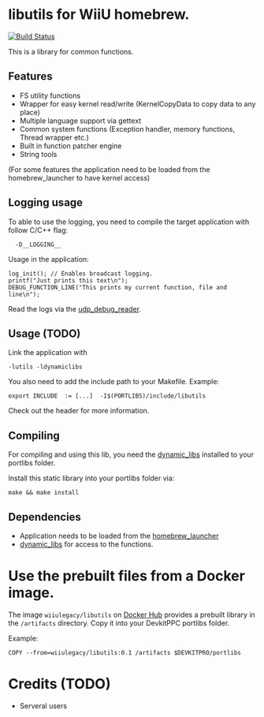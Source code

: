 # libutils for WiiU homebrew.
[![Build Status](https://travis-ci.org/Maschell/libutils.svg?branch=master)](https://travis-ci.org/Maschell/libutils)  

This is a library for common functions.

## Features

- FS utility functions
- Wrapper for easy kernel read/write (KernelCopyData to copy data to any place)
- Multiple language support via gettext
- Common system functions (Exception handler, memory functions, Thread wrapper etc.)
- Built in function patcher engine
- String tools

(For some features the application need to be loaded from the homebrew_launcher to have kernel access)

## Logging usage
To able to use the logging, you need to compile the target application with follow C/C++ flag:
```
  -D__LOGGING__
```

Usage in the application:
```
log_init(); // Enables broadcast logging.
printf("Just prints this text\n");
DEBUG_FUNCTION_LINE("This prints my current function, file and line\n");
```

Read the logs via the [udp_debug_reader](https://github.com/dimok789/loadiine_gx2/tree/master/udp_debug_reader).

## Usage (TODO)

Link the application with

```
-lutils -ldynamiclibs
```

You also need to add the include path to your Makefile. Example:

```
export INCLUDE	:= [...]  -I$(PORTLIBS)/include/libutils
```

Check out the header for more information.

## Compiling

For compiling and using this lib, you need the [dynamic_libs](https://github.com/Maschell/dynamic_libs/tree/lib) installed to your portlibs folder.

Install this static library into your portlibs folder via: 

```
make && make install
```

## Dependencies

- Application needs to be loaded from the [homebrew_launcher](https://github.com/dimok789/homebrew_launcher)
- [dynamic_libs](https://github.com/Maschell/dynamic_libs/tree/lib) for access to the functions.

# Use the prebuilt files from a Docker image.
The image `wiiulegacy/libutils` on [Docker Hub](https://hub.docker.com/r/wiiulegacy/libutils/) provides a prebuilt library in the `/artifacts` directory. Copy it into your DevkitPPC portlibs folder.  

Example:  
```
COPY --from=wiiulegacy/libutils:0.1 /artifacts $DEVKITPRO/portlibs
```

# Credits (TODO)

- Serveral users
